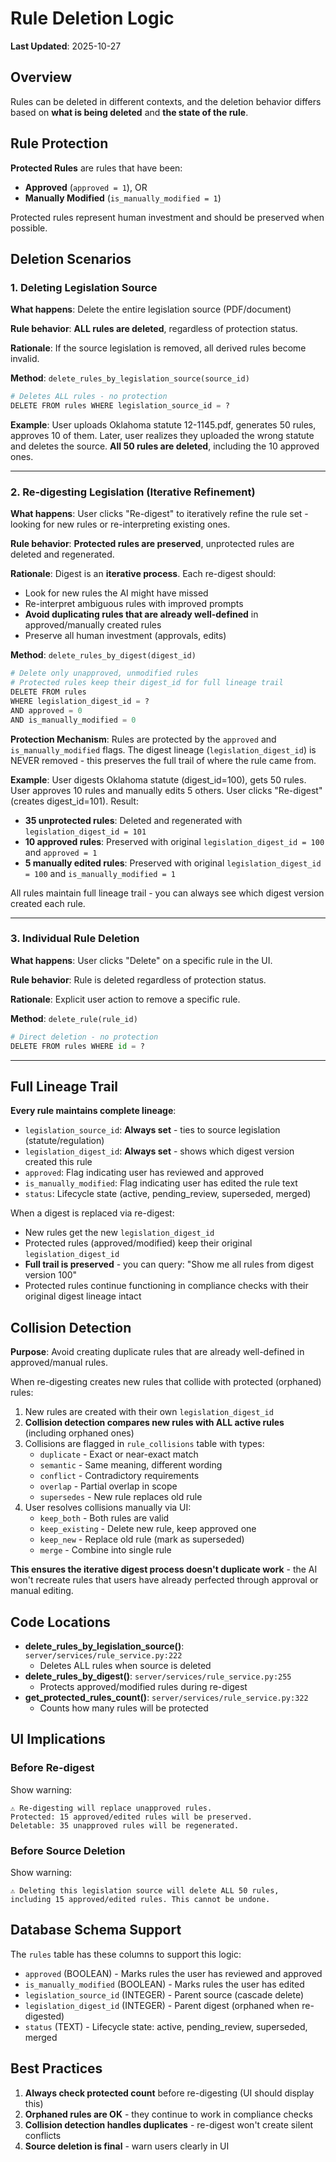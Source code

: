 # Rule Deletion Logic

**Last Updated**: 2025-10-27

## Overview

Rules can be deleted in different contexts, and the deletion behavior differs based on **what is being deleted** and **the state of the rule**.

## Rule Protection

**Protected Rules** are rules that have been:
- **Approved** (`approved = 1`), OR
- **Manually Modified** (`is_manually_modified = 1`)

Protected rules represent human investment and should be preserved when possible.

## Deletion Scenarios

### 1. Deleting Legislation Source

**What happens**: Delete the entire legislation source (PDF/document)

**Rule behavior**: **ALL rules are deleted**, regardless of protection status.

**Rationale**: If the source legislation is removed, all derived rules become invalid.

**Method**: `delete_rules_by_legislation_source(source_id)`

```python
# Deletes ALL rules - no protection
DELETE FROM rules WHERE legislation_source_id = ?
```

**Example**: User uploads Oklahoma statute 12-1145.pdf, generates 50 rules, approves 10 of them. Later, user realizes they uploaded the wrong statute and deletes the source. **All 50 rules are deleted**, including the 10 approved ones.

---

### 2. Re-digesting Legislation (Iterative Refinement)

**What happens**: User clicks "Re-digest" to iteratively refine the rule set - looking for new rules or re-interpreting existing ones.

**Rule behavior**: **Protected rules are preserved**, unprotected rules are deleted and regenerated.

**Rationale**: Digest is an **iterative process**. Each re-digest should:
- Look for new rules the AI might have missed
- Re-interpret ambiguous rules with improved prompts
- **Avoid duplicating rules that are already well-defined** in approved/manually created rules
- Preserve all human investment (approvals, edits)

**Method**: `delete_rules_by_digest(digest_id)`

```python
# Delete only unapproved, unmodified rules
# Protected rules keep their digest_id for full lineage trail
DELETE FROM rules
WHERE legislation_digest_id = ?
AND approved = 0
AND is_manually_modified = 0
```

**Protection Mechanism**: Rules are protected by the `approved` and `is_manually_modified` flags. The digest lineage (`legislation_digest_id`) is NEVER removed - this preserves the full trail of where the rule came from.

**Example**: User digests Oklahoma statute (digest_id=100), gets 50 rules. User approves 10 rules and manually edits 5 others. User clicks "Re-digest" (creates digest_id=101). Result:
- **35 unprotected rules**: Deleted and regenerated with `legislation_digest_id = 101`
- **10 approved rules**: Preserved with original `legislation_digest_id = 100` and `approved = 1`
- **5 manually edited rules**: Preserved with original `legislation_digest_id = 100` and `is_manually_modified = 1`

All rules maintain full lineage trail - you can always see which digest version created each rule.

---

### 3. Individual Rule Deletion

**What happens**: User clicks "Delete" on a specific rule in the UI.

**Rule behavior**: Rule is deleted regardless of protection status.

**Rationale**: Explicit user action to remove a specific rule.

**Method**: `delete_rule(rule_id)`

```python
# Direct deletion - no protection
DELETE FROM rules WHERE id = ?
```

---

## Full Lineage Trail

**Every rule maintains complete lineage**:

- `legislation_source_id`: **Always set** - ties to source legislation (statute/regulation)
- `legislation_digest_id`: **Always set** - shows which digest version created this rule
- `approved`: Flag indicating user has reviewed and approved
- `is_manually_modified`: Flag indicating user has edited the rule text
- `status`: Lifecycle state (active, pending_review, superseded, merged)

When a digest is replaced via re-digest:
- New rules get the new `legislation_digest_id`
- Protected rules (approved/modified) keep their original `legislation_digest_id`
- **Full trail is preserved** - you can query: "Show me all rules from digest version 100"
- Protected rules continue functioning in compliance checks with their original digest lineage intact

## Collision Detection

**Purpose**: Avoid creating duplicate rules that are already well-defined in approved/manual rules.

When re-digesting creates new rules that collide with protected (orphaned) rules:

1. New rules are created with their own `legislation_digest_id`
2. **Collision detection compares new rules with ALL active rules** (including orphaned ones)
3. Collisions are flagged in `rule_collisions` table with types:
   - `duplicate` - Exact or near-exact match
   - `semantic` - Same meaning, different wording
   - `conflict` - Contradictory requirements
   - `overlap` - Partial overlap in scope
   - `supersedes` - New rule replaces old rule
4. User resolves collisions manually via UI:
   - `keep_both` - Both rules are valid
   - `keep_existing` - Delete new rule, keep approved one
   - `keep_new` - Replace old rule (mark as superseded)
   - `merge` - Combine into single rule

**This ensures the iterative digest process doesn't duplicate work** - the AI won't recreate rules that users have already perfected through approval or manual editing.

## Code Locations

- **delete_rules_by_legislation_source()**: `server/services/rule_service.py:222`
  - Deletes ALL rules when source is deleted
- **delete_rules_by_digest()**: `server/services/rule_service.py:255`
  - Protects approved/modified rules during re-digest
- **get_protected_rules_count()**: `server/services/rule_service.py:322`
  - Counts how many rules will be protected

## UI Implications

### Before Re-digest

Show warning:
```
⚠️ Re-digesting will replace unapproved rules.
Protected: 15 approved/edited rules will be preserved.
Deletable: 35 unapproved rules will be regenerated.
```

### Before Source Deletion

Show warning:
```
⚠️ Deleting this legislation source will delete ALL 50 rules,
including 15 approved/edited rules. This cannot be undone.
```

## Database Schema Support

The `rules` table has these columns to support this logic:

- `approved` (BOOLEAN) - Marks rules the user has reviewed and approved
- `is_manually_modified` (BOOLEAN) - Marks rules the user has edited
- `legislation_source_id` (INTEGER) - Parent source (cascade delete)
- `legislation_digest_id` (INTEGER) - Parent digest (orphaned when re-digested)
- `status` (TEXT) - Lifecycle state: active, pending_review, superseded, merged

## Best Practices

1. **Always check protected count** before re-digesting (UI should display this)
2. **Orphaned rules are OK** - they continue to work in compliance checks
3. **Collision detection handles duplicates** - re-digest won't create silent conflicts
4. **Source deletion is final** - warn users clearly in UI

